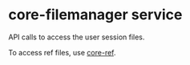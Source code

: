 # core-filemanager service

API calls to access the user session files.

To access ref files, use [core-ref](../ref/index.md).
